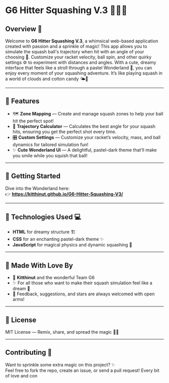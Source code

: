# G6 Hitter Squashing V.3 🎾✨🦄

## Overview 🌟

Welcome to **G6 Hitter Squashing V.3**, a whimsical web-based application created with passion and a sprinkle of magic! This app allows you to simulate the squash ball's trajectory when hit with an angle of your choosing 🎯. Customize your racket velocity, ball spin, and other quirky settings ⚙️ to experiment with distances and angles. With a cute, dreamy interface that feels like a stroll through a pastel Wonderland 🌸, you can enjoy every moment of your squashing adventure. It’s like playing squash in a world of clouds and cotton candy 🌤️🍬

---

## 🌸 Features

- 🗺️ **Zone Mapping** — Create and manage squash zones to help your ball hit the perfect spot!  
- 🧮 **Trajectory Calculator** — Calculates the best angle for your squash hits, ensuring you get the perfect shot every time.  
- 🎛️ **Custom Settings** — Customize your racket’s velocity, mass, and ball dynamics for tailored simulation fun!  
- ✨ **Cute Wonderland UI** — A delightful, pastel-dark theme that’ll make you smile while you squish that ball!  

---

## 🚀 Getting Started

Dive into the Wonderland here:  
👉 **https://kitthinut.github.io/G6-Hitter-Squashing-V3/**

---

## 🧠 Technologies Used 💻

- **HTML** for dreamy structure 🏗️  
- **CSS** for an enchanting pastel-dark theme ✨  
- **JavaScript** for magical physics and dynamic squashing 🦄

---

## 🙌 Made With Love By

- 💖 **Kitthinut** and the wonderful Team G6  
- ✨ For all those who want to make their squash simulation feel like a dream 🌸  
- 💬 Feedback, suggestions, and stars are always welcomed with open arms!  

---

## 🐾 License

MIT License — Remix, share, and spread the magic 💜✨

---

## Contributing 🤝

Want to sprinkle some extra magic on this project? ✨  
Feel free to fork the repo, create an issue, or send a pull request! Every bit of love and con
